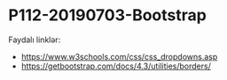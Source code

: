 # P112-20190703-Bootstrap

Faydalı linklər:

- https://www.w3schools.com/css/css_dropdowns.asp
- https://getbootstrap.com/docs/4.3/utilities/borders/
